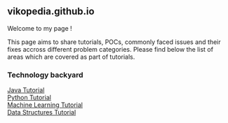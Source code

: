 ## vikopedia.github.io

Welcome to my page !

This page aims to share tutorials, POCs, commonly faced issues and their fixes accross different problem categories. Please find below the list of areas which are covered as part of tutorials.

### Technology backyard

[Java Tutorial](java/java.md)    
[Python Tutorial](python/python.md)   
[Machine Learning Tutorial](machine-learning/machine-learning.md)   
[Data Structures Tutorial](data-structure/data-structure.md)

